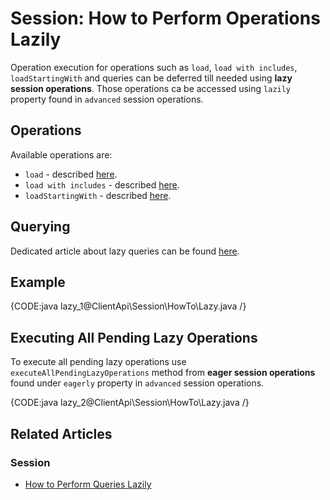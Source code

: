 # Session: How to Perform Operations Lazily

Operation execution for operations such as `load`, `load with includes`, `loadStartingWith` and queries can be deferred till needed using **lazy session operations**. Those operations ca be accessed using `lazily` property found in `advanced` session operations.

## Operations

Available operations are:

- `load` - described [here](../../../client-api/session/loading-entities#load).
- `load with includes` - described [here](../../../client-api/session/loading-entities#load-with-includes).
- `loadStartingWith` - described [here](../../../client-api/session/loading-entities#loadstartingwith).

## Querying

Dedicated article about lazy queries can be found [here](../../../client-api/session/querying/how-to-perform-queries-lazily).

## Example

{CODE:java lazy_1@ClientApi\Session\HowTo\Lazy.java /}

## Executing All Pending Lazy Operations

To execute all pending lazy operations use `executeAllPendingLazyOperations` method from **eager session operations** found under `eagerly` property in `advanced` session operations.

{CODE:java lazy_2@ClientApi\Session\HowTo\Lazy.java /}

## Related Articles

### Session

- [How to Perform Queries Lazily](../../../client-api/session/querying/how-to-perform-queries-lazily)
